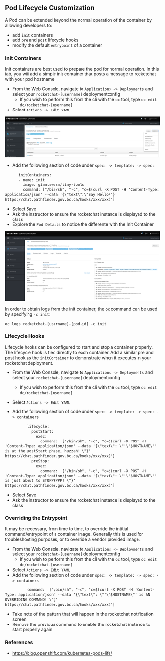 ## Pod Lifecycle Customization
A Pod can be extended beyond the normal operation of the container by allowing developers to: 
- add `init` containers
- add `pre` and `post` lifecycle hooks
- modify the default `entrypoint` of a container

### Init Containers
Init containers are best used to prepare the pod for normal operation. In this lab, you will add a simple init container that posts a message to rocketchat with your pod hostname.

- From the Web Console, navigate to `Applications -> Deployments` and select your `rocketchat-[username]` deploymentconfig
    - If you wish to perform this from the cli with the `oc` tool, type `oc edit dc/rocketchat-[username]`
- Select `Actions -> Edit YAML`

![](../assets/12_pod_lifecycle_01.png)

- Add the following section of code under `spec: -> template: -> spec:`

```
      initContainers:
      - name: init
        image: giantswarm/tiny-tools
        command: ["/bin/sh", "-c", "c=$(curl -X POST -H 'Content-Type: application/json' --data '{\"text\":\"Say Hello\"}' https://chat.pathfinder.gov.bc.ca/hooks/xxx/xxx)"]
```

- Select Save
- Ask the instructor to ensure the rocketchat instance is displayed to the class
- Explore the `Pod Details` to notice the differente with the Init Container 

![](../assets/12_pod_lifecycle_02.png)

In order to obtain logs from the init container, the `oc` command can be used by specifying `-c init`: 

```
oc logs rocketchat-[username]-[pod-id] -c init
```

### Lifecycle Hooks
Lifecycle hooks can be configured to start and stop a container properly. The lifecycle hook is tied directly to each container. Add a similar pre and post hook as the `initContainer` to demonstrate when it executes in your rocketchat deployment. 

- From the Web Console, navigate to `Applications -> Deployments` and select your `rocketchat-[username]` deploymentconfig
    - If you wish to perform this from the cli with the `oc` tool, type `oc edit dc/rocketchat-[username]`
- Select `Actions -> Edit YAML`

- Add the following section of code under `spec: -> template: -> spec: -> containers`

```
          lifecycle:
            postStart:
              exec:
                command:  ["/bin/sh", "-c", "c=$(curl -X POST -H 'Content-Type: application/json' --data '{\"text\": \"'\"$HOSTNAME\"' is at the postStart phase, huzzah! \"}' https://chat.pathfinder.gov.bc.ca/hooks/xxx/xxx)"]
            preStop:
              exec:
                command:  ["/bin/sh", "-c", "c=$(curl -X POST -H 'Content-Type: application/json' --data '{\"text\": \"'\"$HOSTNAME\"' is just about to STOPPPPPP! \"}' https://chat.pathfinder.gov.bc.ca/hooks/xxx/xxx)"]
```

- Select Save
- Ask the instructor to ensure the rocketchat instance is displayed to the class



### Overriding the Entrypoint 
It may be necessary, from time to time, to override the intitial command/entrypoint of a container image. Generally this is used for troubleshooting purposes, or to override a vendor provided image. 


- From the Web Console, navigate to `Applications -> Deployments` and select your `rocketchat-[username]` deploymentconfig
    - If you wish to perform this from the cli with the `oc` tool, type `oc edit dc/rocketchat-[username]`
- Select `Actions -> Edit YAML`
- Add the following section of code under `spec: -> template: -> spec: -> containers`

```
          command:  ["/bin/sh", "-c", "c=$(curl -X POST -H 'Content-Type: application/json' --data '{\"text\": \"'\"$HOSTNAME\"' is AN OVERRIDING COMMAND! \"}' https://chat.pathfinder.gov.bc.ca/hooks/xxx/xxx)"]
```
- Take note of the pattern that will happen in the rocketchat notification screen
- Remove the previous command to enable the rocketchat instance to start properly again

### References
- https://blog.openshift.com/kubernetes-pods-life/

